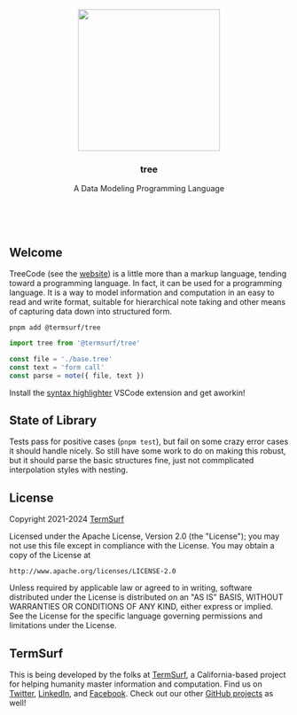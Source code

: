 <br/>
<br/>
<br/>
<br/>
<br/>
<br/>
<br/>

<p align='center'>
  <img src='https://github.com/termsurf/tree/blob/make/view/note.svg?raw=true' height='256'>
</p>

<h3 align='center'>tree</h3>
<p align='center'>
  A Data Modeling Programming Language
</p>

<br/>
<br/>
<br/>

## Welcome

TreeCode (see the [website](https://tree.surf)) is a little more than a
markup language, tending toward a programming language. In fact, it can
be used for a programming language. It is a way to model information and
computation in an easy to read and write format, suitable for
hierarchical note taking and other means of capturing data down into
structured form.

```
pnpm add @termsurf/tree
```

```ts
import tree from '@termsurf/tree'

const file = './base.tree'
const text = 'form call'
const parse = note({ file, text })
```

Install the
[syntax highlighter](https://marketplace.visualstudio.com/items?itemName=termsurf.note-text)
VSCode extension and get aworkin!

## State of Library

Tests pass for positive cases (`pnpm test`), but fail on some crazy
error cases it should handle nicely. So still have some work to do on
making this robust, but it should parse the basic structures fine, just
not commplicated interpolation styles with nesting.

## License

Copyright 2021-2024 <a href='https://term.surf'>TermSurf</a>

Licensed under the Apache License, Version 2.0 (the "License"); you may
not use this file except in compliance with the License. You may obtain
a copy of the License at

    http://www.apache.org/licenses/LICENSE-2.0

Unless required by applicable law or agreed to in writing, software
distributed under the License is distributed on an "AS IS" BASIS,
WITHOUT WARRANTIES OR CONDITIONS OF ANY KIND, either express or implied.
See the License for the specific language governing permissions and
limitations under the License.

## TermSurf

This is being developed by the folks at [TermSurf](https://term.surf), a
California-based project for helping humanity master information and
computation. Find us on [Twitter](https://twitter.com/termsurfcode),
[LinkedIn](https://www.linkedin.com/company/termsurf), and
[Facebook](https://www.facebook.com/termsurf). Check out our other
[GitHub projects](https://github.com/termsurf) as well!
